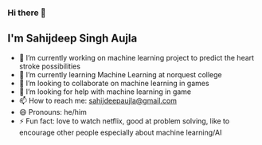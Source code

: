 ### Hi there 👋
## I'm Sahijdeep Singh Aujla

- 🔭 I’m currently working on machine learning project to predict the heart stroke possibilities
- 🌱 I’m currently learning Machine Learning at norquest college
- 👯 I’m looking to collaborate on machine learning in games
- 🤔 I’m looking for help with machine learning in game
- 📫 How to reach me: sahijdeepaujla@gmail.com
- 😄 Pronouns: he/him
- ⚡ Fun fact: love to watch netflix, good at problem solving, like to encourage other people especially about machine learning/AI
